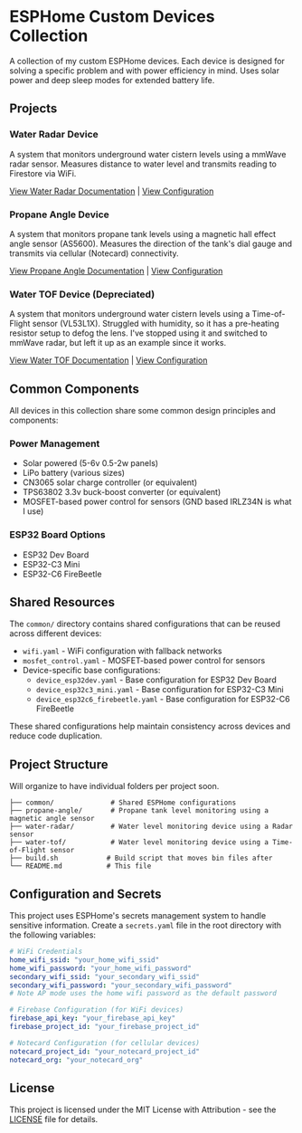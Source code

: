 # ESPHome Custom Devices Collection

A collection of my custom ESPHome devices. Each device is designed for solving a specific problem and with power efficiency in mind. Uses solar power and deep sleep modes for extended battery life.

## Projects

### Water Radar Device

A system that monitors underground water cistern levels using a mmWave radar sensor. Measures distance to water level and transmits reading to Firestore via WiFi.

[View Water Radar Documentation](water-radar/README.md) | [View Configuration](water-radar/water-radar.yaml)

### Propane Angle Device

A system that monitors propane tank levels using a magnetic hall effect angle sensor (AS5600). Measures the direction of the tank's dial gauge and transmits via cellular (Notecard) connectivity.

[View Propane Angle Documentation](propane-angle/README.md) | [View Configuration](propane-angle/propane-angle.yaml)

### Water TOF Device (Depreciated)

A system that monitors underground water cistern levels using a Time-of-Flight sensor (VL53L1X). Struggled with humidity, so it has a pre-heating resistor setup to defog the lens. I've stopped using it and switched to mmWave radar, but left it up as an example since it works.

[View Water TOF Documentation](water-tof/README.md) | [View Configuration](water-tof/water-tof.yaml)

## Common Components

All devices in this collection share some common design principles and components:

### Power Management

-   Solar powered (5-6v 0.5-2w panels)
-   LiPo battery (various sizes)
-   CN3065 solar charge controller (or equivalent)
-   TPS63802 3.3v buck-boost converter (or equivalent)
-   MOSFET-based power control for sensors (GND based IRLZ34N is what I use)

### ESP32 Board Options

-   ESP32 Dev Board
-   ESP32-C3 Mini
-   ESP32-C6 FireBeetle

## Shared Resources

The `common/` directory contains shared configurations that can be reused across different devices:

-   `wifi.yaml` - WiFi configuration with fallback networks
-   `mosfet_control.yaml` - MOSFET-based power control for sensors
-   Device-specific base configurations:
    -   `device_esp32dev.yaml` - Base configuration for ESP32 Dev Board
    -   `device_esp32c3_mini.yaml` - Base configuration for ESP32-C3 Mini
    -   `device_esp32c6_firebeetle.yaml` - Base configuration for ESP32-C6 FireBeetle

These shared configurations help maintain consistency across devices and reduce code duplication.

## Project Structure

Will organize to have individual folders per project soon.

```
├── common/              # Shared ESPHome configurations
├── propane-angle/       # Propane tank level monitoring using a magnetic angle sensor
├── water-radar/         # Water level monitoring device using a Radar sensor
├── water-tof/           # Water level monitoring device using a Time-of-Flight sensor
├── build.sh           	# Build script that moves bin files after
└── README.md           # This file
```

## Configuration and Secrets

This project uses ESPHome's secrets management system to handle sensitive information. Create a `secrets.yaml` file in the root directory with the following variables:

```yaml
# WiFi Credentials
home_wifi_ssid: "your_home_wifi_ssid"
home_wifi_password: "your_home_wifi_password"
secondary_wifi_ssid: "your_secondary_wifi_ssid"
secondary_wifi_password: "your_secondary_wifi_password"
# Note AP mode uses the home wifi password as the default password

# Firebase Configuration (for WiFi devices)
firebase_api_key: "your_firebase_api_key"
firebase_project_id: "your_firebase_project_id"

# Notecard Configuration (for cellular devices)
notecard_project_id: "your_notecard_project_id"
notecard_org: "your_notecard_org"
```

## License

This project is licensed under the MIT License with Attribution - see the [LICENSE](LICENSE) file for details.
